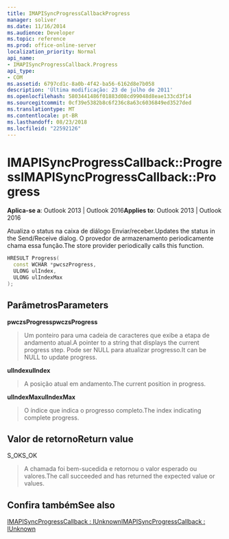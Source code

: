 ```yaml
---
title: IMAPISyncProgressCallbackProgress
manager: soliver
ms.date: 11/16/2014
ms.audience: Developer
ms.topic: reference
ms.prod: office-online-server
localization_priority: Normal
api_name:
- IMAPISyncProgressCallback.Progress
api_type:
- COM
ms.assetid: 6797cd1c-8a0b-4f42-ba56-6162d8e7b058
description: 'Última modificação: 23 de julho de 2011'
ms.openlocfilehash: 5803441486f01883d08cd99048d8eae133cd3f14
ms.sourcegitcommit: 0cf39e5382b8c6f236c8a63c6036849ed3527ded
ms.translationtype: MT
ms.contentlocale: pt-BR
ms.lasthandoff: 08/23/2018
ms.locfileid: "22592126"
---
```

# <a name="imapisyncprogresscallbackprogress"></a><span data-ttu-id="22061-103">IMAPISyncProgressCallback::Progress</span><span class="sxs-lookup"><span data-stu-id="22061-103">IMAPISyncProgressCallback::Progress</span></span>

  
  
<span data-ttu-id="22061-104">**Aplica-se a**: Outlook 2013 | Outlook 2016</span><span class="sxs-lookup"><span data-stu-id="22061-104">**Applies to**: Outlook 2013 | Outlook 2016</span></span> 
  
<span data-ttu-id="22061-105">Atualiza o status na caixa de diálogo Enviar/receber.</span><span class="sxs-lookup"><span data-stu-id="22061-105">Updates the status in the Send/Receive dialog.</span></span> <span data-ttu-id="22061-106">O provedor de armazenamento periodicamente chama essa função.</span><span class="sxs-lookup"><span data-stu-id="22061-106">The store provider periodically calls this function.</span></span>
  
```cpp
HRESULT Progress(
  const WCHAR *pwcszProgress, 
  ULONG ulIndex, 
  ULONG ulIndexMax
);
```

## <a name="parameters"></a><span data-ttu-id="22061-107">Parâmetros</span><span class="sxs-lookup"><span data-stu-id="22061-107">Parameters</span></span>

 <span data-ttu-id="22061-108">**pwczsProgress**</span><span class="sxs-lookup"><span data-stu-id="22061-108">**pwczsProgress**</span></span>
  
> <span data-ttu-id="22061-109">Um ponteiro para uma cadeia de caracteres que exibe a etapa de andamento atual.</span><span class="sxs-lookup"><span data-stu-id="22061-109">A pointer to a string that displays the current progress step.</span></span> <span data-ttu-id="22061-110">Pode ser NULL para atualizar progresso.</span><span class="sxs-lookup"><span data-stu-id="22061-110">It can be NULL to update progress.</span></span>
    
 <span data-ttu-id="22061-111">**ulIndex**</span><span class="sxs-lookup"><span data-stu-id="22061-111">**ulIndex**</span></span>
  
> <span data-ttu-id="22061-112">A posição atual em andamento.</span><span class="sxs-lookup"><span data-stu-id="22061-112">The current position in progress.</span></span>
    
 <span data-ttu-id="22061-113">**ulIndexMax**</span><span class="sxs-lookup"><span data-stu-id="22061-113">**ulIndexMax**</span></span>
  
> <span data-ttu-id="22061-114">O índice que indica o progresso completo.</span><span class="sxs-lookup"><span data-stu-id="22061-114">The index indicating complete progress.</span></span>
    
## <a name="return-value"></a><span data-ttu-id="22061-115">Valor de retorno</span><span class="sxs-lookup"><span data-stu-id="22061-115">Return value</span></span>

<span data-ttu-id="22061-116">S_OK</span><span class="sxs-lookup"><span data-stu-id="22061-116">S_OK</span></span> 
  
> <span data-ttu-id="22061-117">A chamada foi bem-sucedida e retornou o valor esperado ou valores.</span><span class="sxs-lookup"><span data-stu-id="22061-117">The call succeeded and has returned the expected value or values.</span></span>
    
## <a name="see-also"></a><span data-ttu-id="22061-118">Confira também</span><span class="sxs-lookup"><span data-stu-id="22061-118">See also</span></span>



[<span data-ttu-id="22061-119">IMAPISyncProgressCallback : IUnknown</span><span class="sxs-lookup"><span data-stu-id="22061-119">IMAPISyncProgressCallback : IUnknown</span></span>](imapisyncprogresscallbackiunknown.md)

